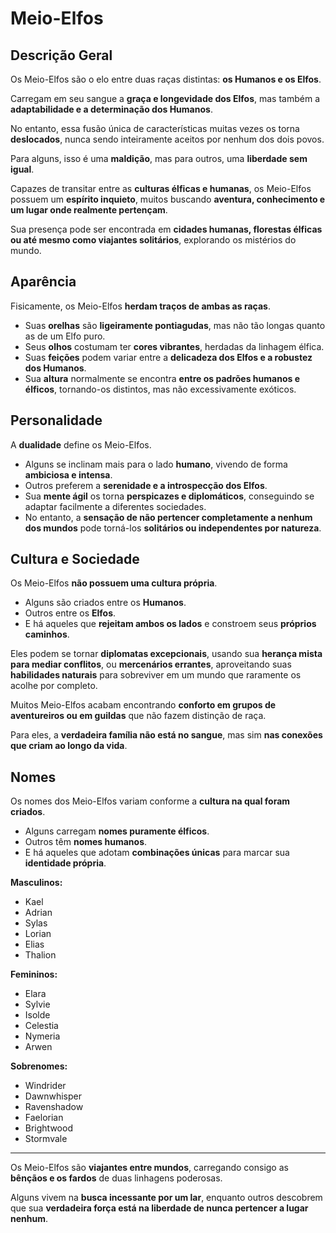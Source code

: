 # Meio-Elfos

## Descrição Geral
Os Meio-Elfos são o elo entre duas raças distintas: **os Humanos e os Elfos**.  

Carregam em seu sangue a **graça e longevidade dos Elfos**, mas também a **adaptabilidade e a determinação dos Humanos**.  

No entanto, essa fusão única de características muitas vezes os torna **deslocados**, nunca sendo inteiramente aceitos por nenhum dos dois povos.  

Para alguns, isso é uma **maldição**, mas para outros, uma **liberdade sem igual**.  

Capazes de transitar entre as **culturas élficas e humanas**, os Meio-Elfos possuem um **espírito inquieto**, muitos buscando **aventura, conhecimento e um lugar onde realmente pertençam**.  

Sua presença pode ser encontrada em **cidades humanas, florestas élficas ou até mesmo como viajantes solitários**, explorando os mistérios do mundo.  

## Aparência
Fisicamente, os Meio-Elfos **herdam traços de ambas as raças**.  

- Suas **orelhas** são **ligeiramente pontiagudas**, mas não tão longas quanto as de um Elfo puro.  
- Seus **olhos** costumam ter **cores vibrantes**, herdadas da linhagem élfica.  
- Suas **feições** podem variar entre a **delicadeza dos Elfos e a robustez dos Humanos**.  
- Sua **altura** normalmente se encontra **entre os padrões humanos e élficos**, tornando-os distintos, mas não excessivamente exóticos.  

## Personalidade
A **dualidade** define os Meio-Elfos.  

- Alguns se inclinam mais para o lado **humano**, vivendo de forma **ambiciosa e intensa**.  
- Outros preferem a **serenidade e a introspecção dos Elfos**.  
- Sua **mente ágil** os torna **perspicazes e diplomáticos**, conseguindo se adaptar facilmente a diferentes sociedades.  
- No entanto, a **sensação de não pertencer completamente a nenhum dos mundos** pode torná-los **solitários ou independentes por natureza**.  

## Cultura e Sociedade
Os Meio-Elfos **não possuem uma cultura própria**.  

- Alguns são criados entre os **Humanos**.  
- Outros entre os **Elfos**.  
- E há aqueles que **rejeitam ambos os lados** e constroem seus **próprios caminhos**.  

Eles podem se tornar **diplomatas excepcionais**, usando sua **herança mista para mediar conflitos**, ou **mercenários errantes**, aproveitando suas **habilidades naturais** para sobreviver em um mundo que raramente os acolhe por completo.  

Muitos Meio-Elfos acabam encontrando **conforto em grupos de aventureiros ou em guildas** que não fazem distinção de raça.  

Para eles, a **verdadeira família não está no sangue**, mas sim **nas conexões que criam ao longo da vida**.  

## Nomes
Os nomes dos Meio-Elfos variam conforme a **cultura na qual foram criados**.  

- Alguns carregam **nomes puramente élficos**.  
- Outros têm **nomes humanos**.  
- E há aqueles que adotam **combinações únicas** para marcar sua **identidade própria**.  

**Masculinos:**  
- Kael  
- Adrian  
- Sylas  
- Lorian  
- Elias  
- Thalion  

**Femininos:**  
- Elara  
- Sylvie  
- Isolde  
- Celestia  
- Nymeria  
- Arwen  

**Sobrenomes:**  
- Windrider  
- Dawnwhisper  
- Ravenshadow  
- Faelorian  
- Brightwood  
- Stormvale  

---

Os Meio-Elfos são **viajantes entre mundos**, carregando consigo as **bênçãos e os fardos** de duas linhagens poderosas.  

Alguns vivem na **busca incessante por um lar**, enquanto outros descobrem que sua **verdadeira força está na liberdade de nunca pertencer a lugar nenhum**.
